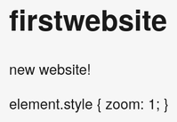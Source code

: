 # firstwebsite
new website!
<!DOCTYPE html>
<html>
<head>
<body>
  
element.style {
    zoom: 1;
}
<style>
body.smart-cart--enabled {
    overflow: scroll !important;
}
<style>
body {
    margin: 0;
}
body {
    background-color: #f6f6f6;
    font-family: Wunderpunkt,Helvetica Neue,Helvetica,sans-serif;
    font-size: 1.6rem;
    font-weight: 300;
    -webkit-font-smoothing: antialiased;
    -moz-osx-font-smoothing: grayscale;
  <img src="https://media.tenor.com/meWMu0BLLEAAAAAd/aesthetic-sunset.gif">
</head>
</body>

